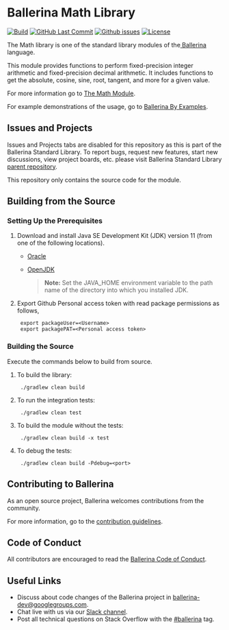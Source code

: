 Ballerina Math Library
===================

  [![Build](https://github.com/ballerina-platform/module-ballerina-math/workflows/Build/badge.svg)](https://github.com/ballerina-platform/module-ballerina-math/actions?query=workflow%3ABuild)
  [![GitHub Last Commit](https://img.shields.io/github/last-commit/ballerina-platform/module-ballerina-math.svg)](https://github.com/ballerina-platform/module-ballerina-math/commits/master)
  [![Github issues](https://img.shields.io/github/issues/ballerina-platform/ballerina-standard-library/module/math.svg?label=Open%20Issues)](https://github.com/ballerina-platform/ballerina-standard-library/labels/module%2Fmath)
  [![License](https://img.shields.io/badge/License-Apache%202.0-blue.svg)](https://opensource.org/licenses/Apache-2.0)

The Math library is one of the standard library modules of the<a target="_blank" href="https://ballerina.io/"> Ballerina</a> language.

This module provides functions to perform fixed-precision integer arithmetic and fixed-precision decimal arithmetic. It includes functions to get the absolute, cosine, sine, root, tangent, and more for a given value.

For more information go to [The Math Module](https://ballerina.io/swan-lake/learn/api-docs/ballerina/math/).

For example demonstrations of the usage, go to [Ballerina By Examples](https://ballerina.io/swan-lake/learn/by-example/).

## Issues and Projects

Issues and Projects tabs are disabled for this repository as this is part of the Ballerina Standard Library. To report bugs, request new features, start new discussions, view project boards, etc. please visit Ballerina Standard Library [parent repository](https://github.com/ballerina-platform/ballerina-standard-library).

This repository only contains the source code for the module.

## Building from the Source

### Setting Up the Prerequisites

1. Download and install Java SE Development Kit (JDK) version 11 (from one of the following locations).
   * [Oracle](https://www.oracle.com/java/technologies/javase-jdk11-downloads.html)
   
   * [OpenJDK](https://adoptopenjdk.net/)
   
        > **Note:** Set the JAVA_HOME environment variable to the path name of the directory into which you installed JDK.
     
2. Export Github Personal access token with read package permissions as follows,
        
        export packageUser=<Username>
        export packagePAT=<Personal access token>     
### Building the Source

Execute the commands below to build from source.

1. To build the library:

        ./gradlew clean build

2. To run the integration tests:

        ./gradlew clean test

3. To build the module without the tests:

        ./gradlew clean build -x test

4. To debug the tests:

        ./gradlew clean build -Pdebug=<port>

## Contributing to Ballerina

As an open source project, Ballerina welcomes contributions from the community. 


For more information, go to the [contribution guidelines](https://github.com/ballerina-platform/ballerina-lang/blob/master/CONTRIBUTING.md).

## Code of Conduct

All contributors are encouraged to read the [Ballerina Code of Conduct](https://ballerina.io/code-of-conduct).

## Useful Links

* Discuss about code changes of the Ballerina project in [ballerina-dev@googlegroups.com](mailto:ballerina-dev@googlegroups.com).
* Chat live with us via our [Slack channel](https://ballerina.io/community/slack/).
* Post all technical questions on Stack Overflow with the [#ballerina](https://stackoverflow.com/questions/tagged/ballerina) tag.
